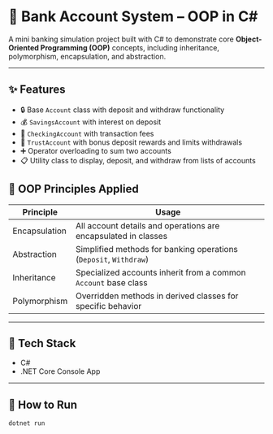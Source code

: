 # 💼 Bank Account System – OOP in C#

A mini banking simulation project built with C# to demonstrate core **Object-Oriented Programming (OOP)** concepts, including inheritance, polymorphism, encapsulation, and abstraction.

---

## ✨ Features

- 🔒 Base `Account` class with deposit and withdraw functionality
- 💰 `SavingsAccount` with interest on deposit
- 🧾 `CheckingAccount` with transaction fees
- 🏦 `TrustAccount` with bonus deposit rewards and limits withdrawals
- ➕ Operator overloading to sum two accounts
- 📋 Utility class to display, deposit, and withdraw from lists of accounts

## 🧠 OOP Principles Applied

| Principle       | Usage                                                                 |
|----------------|------------------------------------------------------------------------|
| Encapsulation   | All account details and operations are encapsulated in classes        |
| Abstraction     | Simplified methods for banking operations (`Deposit`, `Withdraw`)     |
| Inheritance     | Specialized accounts inherit from a common `Account` base class       |
| Polymorphism    | Overridden methods in derived classes for specific behavior           |

---

## 🔧 Tech Stack

- C#
- .NET Core Console App

---

## 🚀 How to Run

```bash
dotnet run
